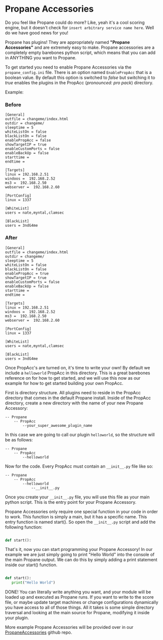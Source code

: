 # Propane Accessories

Do you feel like Propane could do more? Like, yeah it's a cool scoring engine, but it doesn't check for `insert arbitrary service name here`. Well do we have good news for you!

Propane has plugins! They are appropriately named **"Propane Accessories"** and are extremely easy to make. Propane accessories are a completely empty barebones python script, which means that you can add in ANYTHING you want to Propane.

To get started you need to enable Propane Accessories via the `propane_config.ini` file. There is an option named `EnablePropAcc` that is a boolean value. By default this option is switched to *false* but switching it to *true* enables the plugins in the PropAcc (*pronounced: pro pack*) directory.

Example:


### Before
```
[General]
outfile = changeme/index.html
outdir = changeme/
sleeptime = 5
whiteListOn = false
blackListOn = false
enablePropAcc = false
showTargetIP = true
enableCustomPorts = false
enableBackUp = false
starttime = 
endtime =

[Targets]
linux = 192.168.2.51
windoos =  192.168.2.52
ms3 =  192.168.2.50
webserver =  192.168.2.60

[PortConfig]
linux = 1337

[WhiteList]
users = nate,myntal,clamsec

[BlackList]
users = 3ndG4me

```

### After
```
[General]
outfile = changeme/index.html
outdir = changeme/
sleeptime = 5
whiteListOn = false
blackListOn = false
enablePropAcc = true
showTargetIP = true
enableCustomPorts = false
enableBackUp = false
starttime = 
endtime =

[Targets]
linux = 192.168.2.51
windoos =  192.168.2.52
ms3 =  192.168.2.50
webserver =  192.168.2.60

[PortConfig]
linux = 1337

[WhiteList]
users = nate,myntal,clamsec

[BlackList]
users = 3ndG4me

```


Once PropAcc's are turned on, it's time to write your own! By default we include a `helloworld` PropAcc in this directory. This is a great barebones reference on for how to get started, and we will use this now as our example for how to get started building your own PropAcc.

First is directory structure. All plugins need to reside in the PropAcc directory that comes in the default Propane install. Inside of the PropAcc directory, create a new directory with the name of your new Propane Accessory:

```
-- Propane
    -- PropAcc
        --your_super_awesome_plugin_name
```

In this case we are going to call our plugin `helloworld`, so the structure will be as follows:

```
-- Propane
    -- PropAcc
        --helloworld
```

Now for the code. Every PropAcc must contain an `__init__.py` file like so:

```
-- Propane
    -- PropAcc
        --helloworld
            --__init__.py
```
 
 Once you create your `__init__.py` file, you will use this file as your main python script. This is the entry point for your Propane Accessory.

 Propane Accessories only require one special function in your code in order to work. This function is simply a main, but it has a specific name. This entry function is named start(). So open the `__init__.py` script and add the following function:

 ```py

 def start():


 ```

 That's it, now you can start programming your Propane Accessory! In our example we are just simply going to print "Hello World" into the console of the main Propane output. We can do this by simply adding a print statement inside our start() function.

 ```py

 def start():
    print("Hello World")

```

DONE! You can literally write anything you want, and your module will be loaded up and executed as Propane runs. If you want to write to the score file, or maybe update target machines or change configurations dynamically you have access to all of those things. All it takes is some simple directory traversal and looking at the main source for Propane, modifying it inside your plugin.

More example Propane Accessories will be provided over in our [PropaneAccessories](https://github.com/InjectionSoftwareDevelopment/PropaneAccessories) github repo.
